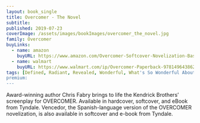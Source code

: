 ```yaml
---
layout: book_single
title: Overcomer - The Novel
subtitle:
published: 2019-07-23
coverImage: /assets/images/bookImages/overcomer_the_novel.jpg
family: Overcomer
buyLinks:
  - name: amazon
    buyURL: https://www.amazon.com/Overcomer-Softcover-Novelization-Based-Inspirational-Book-Also-Available/dp/1496438620/ref=tmm_pap_swatch_0?_encoding=UTF8&qid=1637277877&sr=8-4
  - name: walmart
    buyURL: https://www.walmart.com/ip/Overcomer-Paperback-9781496438621/530487614
tags: [Defined, Radiant, Revealed, Wonderful, What's So Wonderful About Webster]
premium:
---
```

Award-winning author Chris Fabry brings to life the Kendrick Brothers’ screenplay for OVERCOMER. Available in hardcover, softcover, and eBook from Tyndale. Vencedor, the Spanish-language version of the OVERCOMER novelization, is also available in softcover and e-book from Tyndale.
